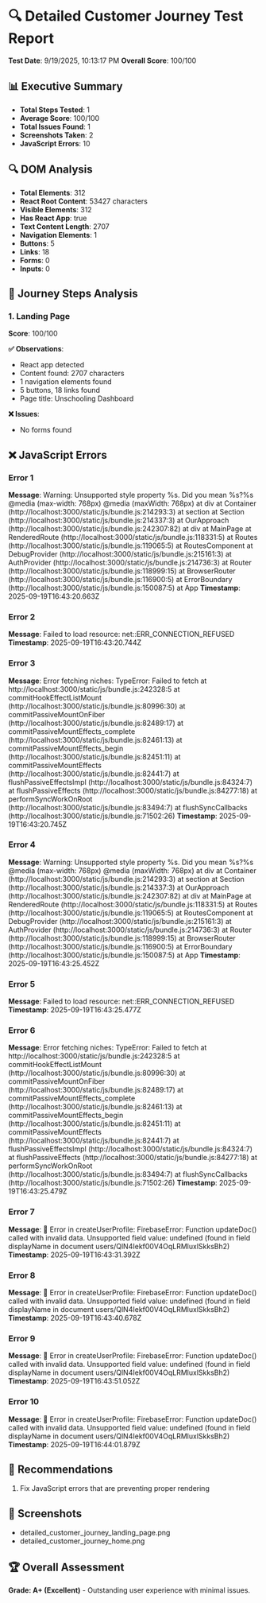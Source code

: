 # 🔍 Detailed Customer Journey Test Report

**Test Date**: 9/19/2025, 10:13:17 PM
**Overall Score**: 100/100

## 📊 Executive Summary

- **Total Steps Tested**: 1
- **Average Score**: 100/100
- **Total Issues Found**: 1
- **Screenshots Taken**: 2
- **JavaScript Errors**: 10

## 🔍 DOM Analysis

- **Total Elements**: 312
- **React Root Content**: 53427 characters
- **Visible Elements**: 312
- **Has React App**: true
- **Text Content Length**: 2707
- **Navigation Elements**: 1
- **Buttons**: 5
- **Links**: 18
- **Forms**: 0
- **Inputs**: 0

## 🎯 Journey Steps Analysis

### 1. Landing Page
**Score**: 100/100

**✅ Observations**:
- React app detected
- Content found: 2707 characters
- 1 navigation elements found
- 5 buttons, 18 links found
- Page title: Unschooling Dashboard

**❌ Issues**:
- No forms found

## ❌ JavaScript Errors

### Error 1
**Message**: Warning: Unsupported style property %s. Did you mean %s?%s @media (max-width: 768px) @media (maxWidth: 768px) 
    at div
    at Container (http://localhost:3000/static/js/bundle.js:214293:3)
    at section
    at Section (http://localhost:3000/static/js/bundle.js:214337:3)
    at OurApproach (http://localhost:3000/static/js/bundle.js:242307:82)
    at div
    at MainPage
    at RenderedRoute (http://localhost:3000/static/js/bundle.js:118331:5)
    at Routes (http://localhost:3000/static/js/bundle.js:119065:5)
    at RoutesComponent
    at DebugProvider (http://localhost:3000/static/js/bundle.js:215161:3)
    at AuthProvider (http://localhost:3000/static/js/bundle.js:214736:3)
    at Router (http://localhost:3000/static/js/bundle.js:118999:15)
    at BrowserRouter (http://localhost:3000/static/js/bundle.js:116900:5)
    at ErrorBoundary (http://localhost:3000/static/js/bundle.js:150087:5)
    at App
**Timestamp**: 2025-09-19T16:43:20.663Z

### Error 2
**Message**: Failed to load resource: net::ERR_CONNECTION_REFUSED
**Timestamp**: 2025-09-19T16:43:20.744Z

### Error 3
**Message**: Error fetching niches: TypeError: Failed to fetch
    at http://localhost:3000/static/js/bundle.js:242328:5
    at commitHookEffectListMount (http://localhost:3000/static/js/bundle.js:80996:30)
    at commitPassiveMountOnFiber (http://localhost:3000/static/js/bundle.js:82489:17)
    at commitPassiveMountEffects_complete (http://localhost:3000/static/js/bundle.js:82461:13)
    at commitPassiveMountEffects_begin (http://localhost:3000/static/js/bundle.js:82451:11)
    at commitPassiveMountEffects (http://localhost:3000/static/js/bundle.js:82441:7)
    at flushPassiveEffectsImpl (http://localhost:3000/static/js/bundle.js:84324:7)
    at flushPassiveEffects (http://localhost:3000/static/js/bundle.js:84277:18)
    at performSyncWorkOnRoot (http://localhost:3000/static/js/bundle.js:83494:7)
    at flushSyncCallbacks (http://localhost:3000/static/js/bundle.js:71502:26)
**Timestamp**: 2025-09-19T16:43:20.745Z

### Error 4
**Message**: Warning: Unsupported style property %s. Did you mean %s?%s @media (max-width: 768px) @media (maxWidth: 768px) 
    at div
    at Container (http://localhost:3000/static/js/bundle.js:214293:3)
    at section
    at Section (http://localhost:3000/static/js/bundle.js:214337:3)
    at OurApproach (http://localhost:3000/static/js/bundle.js:242307:82)
    at div
    at MainPage
    at RenderedRoute (http://localhost:3000/static/js/bundle.js:118331:5)
    at Routes (http://localhost:3000/static/js/bundle.js:119065:5)
    at RoutesComponent
    at DebugProvider (http://localhost:3000/static/js/bundle.js:215161:3)
    at AuthProvider (http://localhost:3000/static/js/bundle.js:214736:3)
    at Router (http://localhost:3000/static/js/bundle.js:118999:15)
    at BrowserRouter (http://localhost:3000/static/js/bundle.js:116900:5)
    at ErrorBoundary (http://localhost:3000/static/js/bundle.js:150087:5)
    at App
**Timestamp**: 2025-09-19T16:43:25.452Z

### Error 5
**Message**: Failed to load resource: net::ERR_CONNECTION_REFUSED
**Timestamp**: 2025-09-19T16:43:25.477Z

### Error 6
**Message**: Error fetching niches: TypeError: Failed to fetch
    at http://localhost:3000/static/js/bundle.js:242328:5
    at commitHookEffectListMount (http://localhost:3000/static/js/bundle.js:80996:30)
    at commitPassiveMountOnFiber (http://localhost:3000/static/js/bundle.js:82489:17)
    at commitPassiveMountEffects_complete (http://localhost:3000/static/js/bundle.js:82461:13)
    at commitPassiveMountEffects_begin (http://localhost:3000/static/js/bundle.js:82451:11)
    at commitPassiveMountEffects (http://localhost:3000/static/js/bundle.js:82441:7)
    at flushPassiveEffectsImpl (http://localhost:3000/static/js/bundle.js:84324:7)
    at flushPassiveEffects (http://localhost:3000/static/js/bundle.js:84277:18)
    at performSyncWorkOnRoot (http://localhost:3000/static/js/bundle.js:83494:7)
    at flushSyncCallbacks (http://localhost:3000/static/js/bundle.js:71502:26)
**Timestamp**: 2025-09-19T16:43:25.479Z

### Error 7
**Message**: 🔐 Error in createUserProfile: FirebaseError: Function updateDoc() called with invalid data. Unsupported field value: undefined (found in field displayName in document users/QlN4Iekf00V4OqLRMluxlSkksBh2)
**Timestamp**: 2025-09-19T16:43:31.392Z

### Error 8
**Message**: 🔐 Error in createUserProfile: FirebaseError: Function updateDoc() called with invalid data. Unsupported field value: undefined (found in field displayName in document users/QlN4Iekf00V4OqLRMluxlSkksBh2)
**Timestamp**: 2025-09-19T16:43:40.678Z

### Error 9
**Message**: 🔐 Error in createUserProfile: FirebaseError: Function updateDoc() called with invalid data. Unsupported field value: undefined (found in field displayName in document users/QlN4Iekf00V4OqLRMluxlSkksBh2)
**Timestamp**: 2025-09-19T16:43:51.052Z

### Error 10
**Message**: 🔐 Error in createUserProfile: FirebaseError: Function updateDoc() called with invalid data. Unsupported field value: undefined (found in field displayName in document users/QlN4Iekf00V4OqLRMluxlSkksBh2)
**Timestamp**: 2025-09-19T16:44:01.879Z

## 🎯 Recommendations

1. Fix JavaScript errors that are preventing proper rendering

## 📸 Screenshots

- detailed_customer_journey_landing_page.png
- detailed_customer_journey_home.png

## 🏆 Overall Assessment

**Grade: A+ (Excellent)** - Outstanding user experience with minimal issues.

